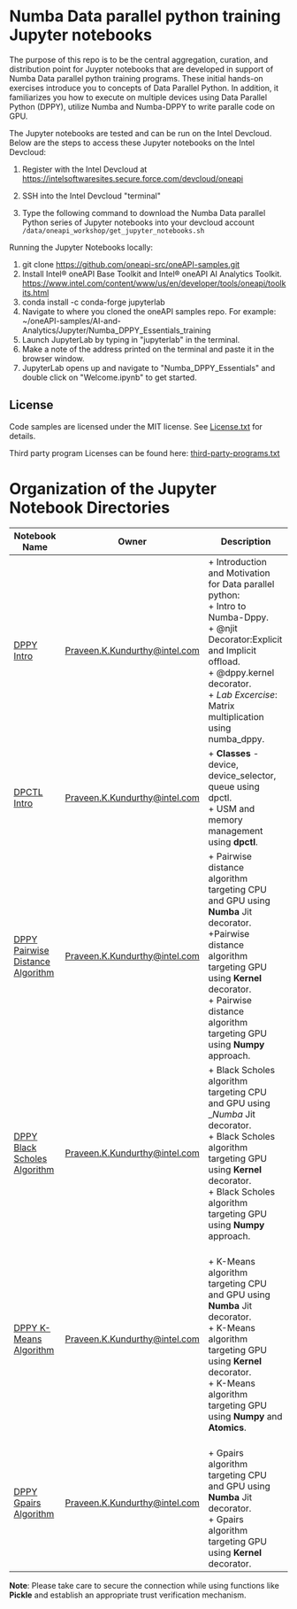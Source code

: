 # Numba Data parallel python training Jupyter notebooks

The purpose of this repo is to be the central aggregation, curation, and
distribution point for Juypter notebooks that are developed in support of
Numba Data parallel python training programs. These initial hands-on exercises introduce you to concepts of Data Parallel Python. In addition, it familiarizes you how to execute on multiple devices using Data Parallel Python (DPPY), utilize Numba and Numba-DPPY to write paralle code on GPU.

The Jupyter notebooks are tested and can be run on the Intel Devcloud. Below
are the steps to access these Jupyter notebooks on the Intel Devcloud:

1. Register with the Intel Devcloud at
   https://intelsoftwaresites.secure.force.com/devcloud/oneapi

2. SSH into the Intel Devcloud "terminal"

3. Type the following command to download the Numba Data parallel Python series of
   Jupyter notebooks into your devcloud account
   `/data/oneapi_workshop/get_jupyter_notebooks.sh`
   
Running the Jupyter Notebooks locally:

1. git clone https://github.com/oneapi-src/oneAPI-samples.git
2. Install Intel® oneAPI Base Toolkit and Intel® oneAPI AI Analytics Toolkit.
    https://www.intel.com/content/www/us/en/developer/tools/oneapi/toolkits.html
3. conda install -c conda-forge jupyterlab
4. Navigate to where you cloned the oneAPI samples repo.  For example: ~/oneAPI-samples/AI-and-Analytics/Jupyter/Numba_DPPY_Essentials_training
5. Launch JupyterLab by typing in "jupyterlab" in the terminal. 
6. Make a note of the address printed on the terminal and paste it in the browser window.
7. JupyterLab opens up and navigate to "Numba_DPPY_Essentials" and double click on "Welcome.ipynb" to get started.

## License

Code samples are licensed under the MIT license. See
[License.txt](https://github.com/oneapi-src/oneAPI-samples/blob/master/License.txt)
for details.

Third party program Licenses can be found here:
[third-party-programs.txt](https://github.com/oneapi-src/oneAPI-samples/blob/master/third-party-programs.txt)

# Organization of the Jupyter Notebook Directories

| Notebook Name | Owner | Description |
|---|---|---|
|[DPPY Intro](01_DPPY_Intro)|Praveen.K.Kundurthy@intel.com| + Introduction and Motivation for Data parallel python: <br>+ Intro to Numba-Dppy.<br>+ @njit Decorator:Explicit and Implicit offload.<br>+ @dppy.kernel decorator. <br>+ _Lab Excercise_: Matrix multiplication using numba_dppy.|
|[DPCTL Intro](02_dpctl_Intro)|Praveen.K.Kundurthy@intel.com|+ __Classes__ - device, device_selector, queue using dpctl. <br>+ USM and memory management using __dpctl__.|
|[DPPY Pairwise Distance Algorithm](03_DPPY_Pairwise_Distance)|Praveen.K.Kundurthy@intel.com| + Pairwise distance algorithm targeting CPU and GPU using __Numba__ Jit decorator.<br>+Pairwise distance algorithm targeting GPU using __Kernel__ decorator.<br>+ Pairwise distance algorithm targeting GPU using __Numpy__ approach.|
|[DPPY Black Scholes Algorithm](04_DPPY_Black_Sholes)|Praveen.K.Kundurthy@intel.com|+ Black Scholes algorithm targeting CPU and GPU using __Numba_ Jit decorator.<br>+ Black Scholes algorithm targeting GPU using __Kernel__ decorator.<br>+ Black Scholes algorithm targeting GPU using __Numpy__ approach.|
|[DPPY K-Means Algorithm](05_DPPY_Kmeans)|Praveen.K.Kundurthy@intel.com|<br>+ K-Means algorithm targeting CPU and GPU using __Numba__ Jit decorator.<br>+ K-Means algorithm targeting GPU using __Kernel__ decorator.<br>+ K-Means algorithm targeting GPU using __Numpy__ and __Atomics__.|
|[DPPY Gpairs Algorithm](05_DPPY_GPAIRS)|Praveen.K.Kundurthy@intel.com|<br>+ Gpairs algorithm targeting CPU and GPU using __Numba__ Jit decorator.<br>+ Gpairs algorithm targeting GPU using __Kernel__ decorator.|

__Note__: Please take care to secure the connection while using functions like __Pickle__ and establish an appropriate trust verification mechanism.
